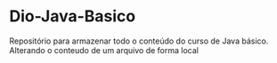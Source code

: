 # Dio-Java-Basico
Repositório para armazenar todo o conteúdo do curso de Java básico. 
Alterando o conteudo de um arquivo de forma local

